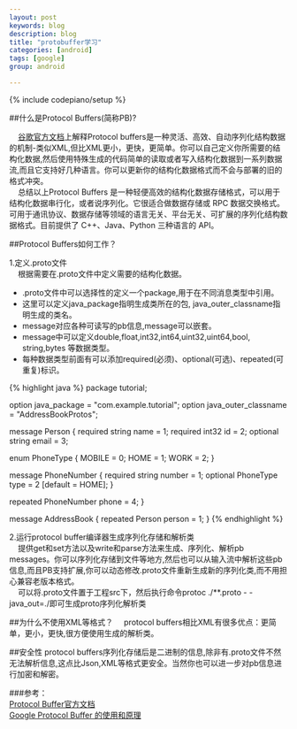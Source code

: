 ```yaml
---
layout: post
keywords: blog
description: blog
title: "protobuffer学习"
categories: [android]
tags: [google]
group: android

---
```

{% include codepiano/setup %}

##什么是Protocol Buffers(简称PB)?

&nbsp;&nbsp;&nbsp;&nbsp;[谷歌官方文档](https://developers.google.com/protocol-buffers/)上解释Protocol buffers是一种灵活、高效、自动序列化结构数据的机制-类似XML,但比XML更小，更快，更简单。你可以自己定义你所需要的结构化数据,然后使用特殊生成的代码简单的读取或者写入结构化数据到一系列数据流,而且它支持好几种语言。你可以更新你的结构化数据格式而不会与部署的旧的格式冲突。<br>
&nbsp;&nbsp;&nbsp;&nbsp;总结以上Protocol Buffers 是一种轻便高效的结构化数据存储格式，可以用于结构化数据串行化，或者说序列化。它很适合做数据存储或 RPC 数据交换格式。可用于通讯协议、数据存储等领域的语言无关、平台无关、可扩展的序列化结构数据格式。目前提供了 C++、Java、Python 三种语言的 API。
   
##Protocol Buffers如何工作？

1.定义.proto文件<br>
&nbsp;&nbsp;&nbsp;&nbsp;根据需要在.proto文件中定义需要的结构化数据。

*  .proto文件中可以选择性的定义一个package,用于在不同消息类型中引用。
* 这里可以定义java_package指明生成类所在的包,
java_outer_classname指明生成的类名。
* message对应各种可读写的pb信息,message可以嵌套。
* message中可以定义double,float,int32,int64,uint32,uint64,bool,
string,bytes
等数据类型。
* 每种数据类型前面有可以添加required(必须)、optional(可选)、repeated(可重复)标识。<br>

 {% highlight java %}
 package tutorial;

option java_package = "com.example.tutorial";
option java_outer_classname = "AddressBookProtos";

message Person {
  required string name = 1;
  required int32 id = 2;
  optional string email = 3;

  enum PhoneType {
    MOBILE = 0;
    HOME = 1;
    WORK = 2;
  }

  message PhoneNumber {
    required string number = 1;
    optional PhoneType type = 2 [default = HOME];
  }

  repeated PhoneNumber phone = 4;
}

message AddressBook {
  repeated Person person = 1;
}
{% endhighlight %}
  
2.运行protocol buffer编译器生成序列化存储和解析类<br>
&nbsp;&nbsp;&nbsp;&nbsp;提供get和set方法以及write和parse方法来生成、序列化、解析pb messages。你可以序列化存储到文件等地方,然后也可以从输入流中解析这些pb信息,而且PB支持扩展,你可以动态修改.proto文件重新生成新的序列化类,而不用担心兼容老版本格式。<br>
&nbsp;&nbsp;&nbsp;&nbsp;可以将.proto文件置于工程src下，然后执行命令protoc ./**.proto  - - java_out=./即可生成proto序列化解析类


##为什么不使用XML等格式？
&nbsp;&nbsp;&nbsp;&nbsp;protocol buffers相比XML有很多优点：更简单，更小，更快,很方便使用生成的解析类。

##安全性
protocol buffers序列化存储后是二进制的信息,除非有.proto文件不然无法解析信息,这点比Json,XML等格式更安全。当然你也可以进一步对pb信息进行加密和解密。

###参考：<br>
[Protocol Buffer官方文档](https://developers.google.com/protocol-buffers/)<br>
[Google Protocol Buffer 的使用和原理](http://www.ibm.com/developerworks/cn/linux/l-cn-gpb/)
